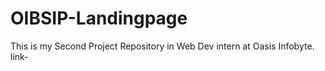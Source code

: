 # OIBSIP-Landingpage
This is my Second Project Repository in Web Dev intern at Oasis Infobyte.
<br>
link-<a href="https://ashishlandingpage.netlify.app/">
